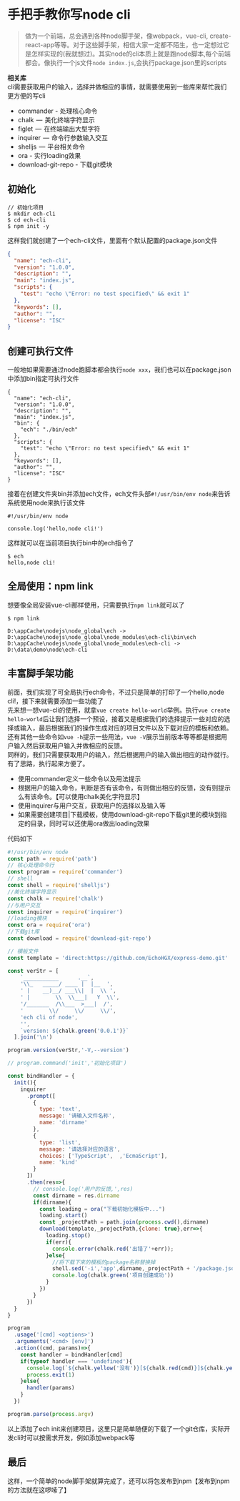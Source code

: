 # 手把手教你写node cli

> 做为一个前端，总会遇到各种node脚手架，像webpack，vue-cli, create-react-app等等。对于这些脚手架，相信大家一定都不陌生，也一定想过它是怎样实现的(我就想过)。其实node的cli本质上就是跑node脚本,每个前端都会。像执行一个js文件`node index.js`,会执行package.json里的scripts 

**相关库**   
cli需要获取用户的输入，选择并做相应的事情，就需要使用到一些库来帮忙我们更方便的写cli  

- commander - 处理核心命令
- chalk  —  美化终端字符显示
- figlet  —  在终端输出大型字符
- inquirer  —  命令行参数输入交互
- shelljs  —  平台相关命令
- ora - 实行loading效果
- download-git-repo - 下载git模块

## 初始化  

```
// 初始化项目
$ mkdir ech-cli
$ cd ech-cli
$ npm init -y
```  
这样我们就创建了一个ech-cli文件，里面有个默认配置的package.json文件
```json
{
  "name": "ech-cli",
  "version": "1.0.0",
  "description": "",
  "main": "index.js",
  "scripts": {
    "test": "echo \"Error: no test specified\" && exit 1"
  },
  "keywords": [],
  "author": "",
  "license": "ISC"
}
```  
## 创建可执行文件  
一般地如果需要通过node跑脚本都会执行`node xxx`，我们也可以在package.json中添加bin指定可执行文件
```
{
  "name": "ech-cli",
  "version": "1.0.0",
  "description": "",
  "main": "index.js",
  "bin": {
    "ech": "./bin/ech"
  },
  "scripts": {
    "test": "echo \"Error: no test specified\" && exit 1"
  },
  "keywords": [],
  "author": "",
  "license": "ISC"
}
```  
接着在创建文件夹bin并添加ech文件，ech文件头部`#!/usr/bin/env node`来告诉系统使用node来执行该文件  
```
#!/usr/bin/env node

console.log('hello,node cli!')
```  
这样就可以在当前项目执行bin中的ech指令了
```
$ ech
hello,node cli!
```  
## 全局使用：npm link   
想要像全局安装vue-cli那样使用，只需要执行`npm link`就可以了
```
$ npm link

D:\appCache\nodejs\node_global\ech -> D:\appCache\nodejs\node_global\node_modules\ech-cli\bin\ech
D:\appCache\nodejs\node_global\node_modules\ech-cli -> D:\data\demo\node\ech-cli
```


## 丰富脚手架功能  
前面，我们实现了可全局执行ech命令，不过只是简单的打印了一个hello,node cli!，接下来就需要添加一些功能了  
先来想一想vue-cli的使用，就拿`vue create hello-world`举例。执行`vue create hello-world`后让我们选择一个预设，接着又是根据我们的选择提示一些对应的选择或输入，最后根据我们的操作生成对应的项目文件以及下载对应的模板和依赖。还有其他一些命令如`vue -h`提示一些用法，`vue -V`展示当前版本等等都是根据用户输入然后获取用户输入并做相应的反馈。  
同样的，我们只需要获取用户的输入，然后根据用户的输入做出相应的动作就行。有了思路，执行起来方便了。
- 使用commander定义一些命令以及用法提示  
- 根据用户的输入命令，判断是否有该命令，有则做出相应的反馈，没有则提示么有该命令。【可以使用chalk美化字符显示】  
- 使用inquirer与用户交互，获取用户的选择以及输入等
- 如果需要创建项目|下载模板，使用download-git-repo下载git里的模块到指定的目录，同时可以还使用ora做出loading效果

代码如下
```js ech
#!/usr/bin/env node
const path = require('path')
// 核心处理命令行
const program = require('commander')
// shell
const shell = require('shelljs')
//美化终端字符显示
const chalk = require('chalk')
//与用户交互
const inquirer = require('inquirer')
//loading模块
const ora = require('ora')
//下载git库
const download = require('download-git-repo')

// 模板文件
const template = 'direct:https://github.com/EchoHGX/express-demo.git'

const verStr = [
    `___________      .__`,     
    '\\_   _____/ ____ |  |__  ',
    ' |    __)__/ ___\\|  |  \\ ',
    ' |        \\  \\___|   Y  \\',
    '/_______  /\\___  >___|  /',
    '        \\/     \\/     \\/', 
    'ech cli of node',
    '',
    `version: ${chalk.green('0.0.1')}`
  ].join('\n')

program.version(verStr,'-V,--version')

// program.command('init','初始化项目')

const bindHandler = {
  init(){
    inquirer
      .prompt([
        {
          type: 'text',
          message: '请输入文件名称',
          name: 'dirname'
        },
        {
          type: 'list',
          message: '请选择对应的语言',
          choices: ['TypeScript',  ,'EcmaScript'],
          name: 'kind'
        }
      ])
      .then(res=>{
        // console.log('用户的反馈,',res)
        const dirname = res.dirname
        if(dirname){
          const loading = ora("下载初始化模板中...")
          loading.start()
          const _projectPath = path.join(process.cwd(),dirname)
          download(template,_projectPath,{clone: true},err=>{
            loading.stop()
            if(err){
              console.error(chalk.red('出错了'+err));
            }else{
              //将下载下来的模板的package名称替换掉
              shell.sed('-i','app',dirname,_projectPath + '/package.json')
              console.log(chalk.green('项目创建成功'))
            }
          })
        }
      })
  }
}

program
  .usage('[cmd] <options>')
  .arguments('<cmd> [env]')
  .action((cmd, params)=>{
    const handler = bindHandler[cmd] 
    if(typeof handler === 'undefined'){
      console.log(`${chalk.yellow('没有')}[${chalk.red(cmd)}]${chalk.yellow('命令')}`)
      process.exit(1)
    }else{
      handler(params)
    }
  })

program.parse(process.argv)
```  
以上添加了ech init来创建项目，这里只是简单随便的下载了一个git仓库，实际开发cli时可以按需求开发，例如添加webpack等


## 最后  
这样，一个简单的node脚手架就算完成了，还可以将包发布到npm【发布到npm的方法就在这啰嗦了】